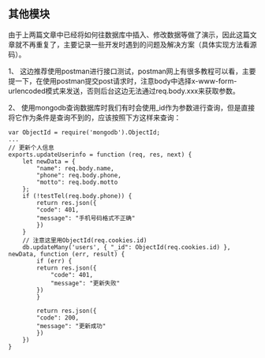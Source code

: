 ## 其他模块

由于上两篇文章中已经将如何往数据库中插入、修改数据等做了演示，因此这篇文章就不再重复了，主要记录一些开发时遇到的问题及解决方案（具体实现方法看源码）。

1、 这边推荐使用postman进行接口测试，postman网上有很多教程可以看，主要提一下，在使用postman提交post请求时，注意body中选择x-www-form-urlencoded模式来发送，否则后台这边无法通过req.body.xxx来获取参数。

2、 使用mongodb查询数据库时我们有时会使用_id作为参数进行查询，但是直接将它作为条件是查询不到的，应该按照下方这样来查询：

```
var ObjectId = require('mongodb').ObjectId;
...
// 更新个人信息
exports.updateUserinfo = function (req, res, next) {
    let newData = {
        "name": req.body.name,
        "phone": req.body.phone,
        "motto": req.body.motto
    };
    if (!testTel(req.body.phone)) {
        return res.json({
        "code": 401,
        "message": "手机号码格式不正确"
        })
    }
    // 注意这里用ObjectId(req.cookies.id)
    db.updateMany('users', { "_id": ObjectId(req.cookies.id) }, newData, function (err, result) {
        if (err) {
        return res.json({
            "code": 401,
            "message": "更新失败"
        })
        }

        return res.json({
        "code": 200,
        "message": "更新成功"
        })
    })
}
```
